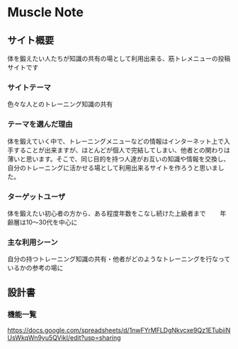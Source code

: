 # Muscle Note

## サイト概要
体を鍛えたい人たちが知識の共有の場として利用出来る、筋トレメニューの投稿サイトです

### サイトテーマ
色々な人とのトレーニング知識の共有

### テーマを選んだ理由
体を鍛えていく中で、トレーニングメニューなどの情報はインターネット上で入手することが出来ますが、ほとんどが個人で完結してしまい、他者との関わりは薄いと思います。そこで、同じ目的を持つ人達がお互いの知識や情報を交換し、自分のトレーニングに活かせる場として利用出来るサイトを作ろうと思いました。

### ターゲットユーザ
体を鍛えたい初心者の方から、ある程度年数をこなし続けた上級者まで　　
年齢層は10〜30代を中心に

### 主な利用シーン
自分の持つトレーニング知識の共有・他者がどのようなトレーニングを行なっているかの参考の場に

## 設計書

### 機能一覧
https://docs.google.com/spreadsheets/d/1nwFYrMFLDgNkvcxe9Qz1ETubiiNUsWkqWn9yu5QVikI/edit?usp=sharing

